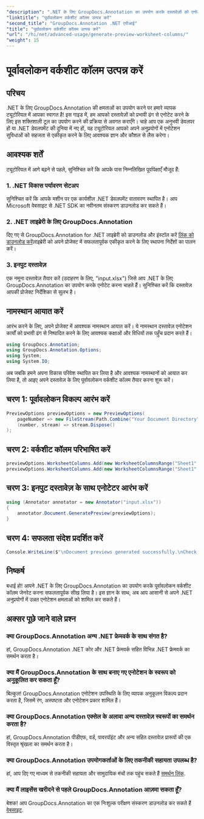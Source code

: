 ```yaml
---
"description": ".NET के लिए GroupDocs.Annotation का उपयोग करके दस्तावेज़ों को एनोटेट करना सीखें। .NET डेवलपर्स के लिए चरण-दर-चरण ट्यूटोरियल। अपने अनुप्रयोगों को बेहतर बनाएँ।"
"linktitle": "पूर्वावलोकन वर्कशीट कॉलम उत्पन्न करें"
"second_title": "GroupDocs.Annotation .NET एपीआई"
"title": "पूर्वावलोकन वर्कशीट कॉलम उत्पन्न करें"
"url": "/hi/net/advanced-usage/generate-preview-worksheet-columns/"
"weight": 15
---
```


# पूर्वावलोकन वर्कशीट कॉलम उत्पन्न करें

## परिचय
.NET के लिए GroupDocs.Annotation की क्षमताओं का उपयोग करने पर हमारे व्यापक ट्यूटोरियल में आपका स्वागत है! इस गाइड में, हम आपको दस्तावेज़ों को प्रभावी ढंग से एनोटेट करने के लिए इस शक्तिशाली टूल का उपयोग करने की प्रक्रिया से अवगत कराएँगे। चाहे आप एक अनुभवी डेवलपर हों या .NET डेवलपमेंट की दुनिया में नए हों, यह ट्यूटोरियल आपको अपने अनुप्रयोगों में एनोटेशन सुविधाओं को सहजता से एकीकृत करने के लिए आवश्यक ज्ञान और कौशल से लैस करेगा।
## आवश्यक शर्तें
ट्यूटोरियल में आगे बढ़ने से पहले, सुनिश्चित करें कि आपके पास निम्नलिखित पूर्वापेक्षाएँ मौजूद हैं:
### 1. .NET विकास पर्यावरण सेटअप
सुनिश्चित करें कि आपके मशीन पर एक कार्यशील .NET डेवलपमेंट वातावरण स्थापित है। आप Microsoft वेबसाइट से .NET SDK का नवीनतम संस्करण डाउनलोड कर सकते हैं।
### 2. .NET लाइब्रेरी के लिए GroupDocs.Annotation
दिए गए से GroupDocs.Annotation for .NET लाइब्रेरी को डाउनलोड और इंस्टॉल करें [लिंक को डाउनलोड करें](https://releases.groupdocs.com/annotation/net/)लाइब्रेरी को अपने प्रोजेक्ट में सफलतापूर्वक एकीकृत करने के लिए स्थापना निर्देशों का पालन करें।
### 3. इनपुट दस्तावेज़
एक नमूना दस्तावेज़ तैयार करें (उदाहरण के लिए, "input.xlsx") जिसे आप .NET के लिए GroupDocs.Annotation का उपयोग करके एनोटेट करना चाहते हैं। सुनिश्चित करें कि दस्तावेज़ आपकी प्रोजेक्ट निर्देशिका से सुलभ है।

## नामस्थान आयात करें
आरंभ करने के लिए, अपने प्रोजेक्ट में आवश्यक नामस्थान आयात करें। ये नामस्थान दस्तावेज़ एनोटेशन कार्यों को प्रभावी ढंग से निष्पादित करने के लिए आवश्यक कक्षाओं और विधियों तक पहुँच प्रदान करते हैं।

```csharp
using GroupDocs.Annotation;
using GroupDocs.Annotation.Options;
using System;
using System.IO;
```

अब जबकि हमने अपना विकास परिवेश स्थापित कर लिया है और आवश्यक नामस्थानों को आयात कर लिया है, तो आइए अपने दस्तावेज़ के लिए पूर्वावलोकन वर्कशीट कॉलम तैयार करना शुरू करें।
## चरण 1: पूर्वावलोकन विकल्प आरंभ करें
```csharp
PreviewOptions previewOptions = new PreviewOptions(
    pageNumber => new FileStream(Path.Combine("Your Document Directory", $"cells_page{pageNumber}.png"), FileMode.Create),
    (number, stream) => stream.Dispose()
);
```
## चरण 2: वर्कशीट कॉलम परिभाषित करें
```csharp
previewOptions.WorksheetColumns.Add(new WorksheetColumnsRange("Sheet1", 2, 3));
previewOptions.WorksheetColumns.Add(new WorksheetColumnsRange("Sheet1", 1, 1));
```
## चरण 3: इनपुट दस्तावेज़ के साथ एनोटेटर आरंभ करें
```csharp
using (Annotator annotator = new Annotator("input.xlsx"))
{
    annotator.Document.GeneratePreview(previewOptions);
}
```
## चरण 4: सफलता संदेश प्रदर्शित करें
```csharp
Console.WriteLine($"\nDocument previews generated successfully.\nCheck output in {"Your Document Directory"}.");
```

## निष्कर्ष
बधाई हो! आपने .NET के लिए GroupDocs.Annotation का उपयोग करके पूर्वावलोकन वर्कशीट कॉलम जेनरेट करना सफलतापूर्वक सीख लिया है। इस ज्ञान के साथ, अब आप आसानी से अपने .NET अनुप्रयोगों में उन्नत एनोटेशन क्षमताओं को शामिल कर सकते हैं।
## अक्सर पूछे जाने वाले प्रश्न
### क्या GroupDocs.Annotation अन्य .NET फ्रेमवर्क के साथ संगत है?
हां, GroupDocs.Annotation .NET कोर और .NET फ्रेमवर्क सहित विभिन्न .NET फ्रेमवर्क का समर्थन करता है।
### क्या मैं GroupDocs.Annotation के साथ बनाए गए एनोटेशन के स्वरूप को अनुकूलित कर सकता हूँ?
बिल्कुल! GroupDocs.Annotation एनोटेशन उपस्थिति के लिए व्यापक अनुकूलन विकल्प प्रदान करता है, जिसमें रंग, अस्पष्टता और एनोटेशन प्रकार शामिल हैं।
### क्या GroupDocs.Annotation एक्सेल के अलावा अन्य दस्तावेज़ स्वरूपों का समर्थन करता है?
हां, GroupDocs.Annotation पीडीएफ, वर्ड, पावरपॉइंट और अन्य सहित दस्तावेज़ प्रारूपों की एक विस्तृत श्रृंखला का समर्थन करता है।
### क्या GroupDocs.Annotation उपयोगकर्ताओं के लिए तकनीकी सहायता उपलब्ध है?
हां, आप दिए गए माध्यम से तकनीकी सहायता और सामुदायिक मंचों तक पहुंच सकते हैं [समर्थन लिंक](https://forum.groupdocs.com/c/annotation/10).
### क्या मैं लाइसेंस खरीदने से पहले GroupDocs.Annotation आज़मा सकता हूँ?
बेशक! आप GroupDocs.Annotation का एक निःशुल्क परीक्षण संस्करण डाउनलोड कर सकते हैं [वेबसाइट](https://releases.groupdocs.com/).